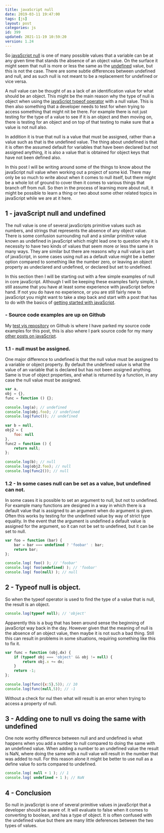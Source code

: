 ```yaml
---
title: javaScript null
date: 2019-03-11 19:47:00
tags: [js]
layout: post
categories: js
id: 399
updated: 2021-11-19 10:59:20
version: 1.24
---
```


So [javaScript null](https://developer.mozilla.org/en-US/docs/Web/JavaScript/Reference/Global_Objects/null) is one of many possible values that a variable can be at any given time that stands the absence of an object value. On the surface it might seem that null is more or less the same as the [undefined](/2019/01/30/js-javascript-undefined/) value, but this is not the case. There are some subtle differences between undefined and null, and as such null is not meant to be a replacement for undefined or vice versa. 

A null value can be thought of as a lack of an identification value for what should be an object. This might be the main reason why the type of null is object when using the [javaScript typeof operator](/2019/02/15/js-javascript-typeof/) with a null value. This is then also something that a developer needs to test for when trying to access something that might nit be there. For example there is not just testing for the type of a value to see if it is an object and then moving on, there is testing for an object and on top of that testing to make sure that a value is not null also.

In addition it is true that null is a value that must be assigned, rather than a value such as that is the undefined value. The thing about undefined is that it is often the assumed default for variables that have been declared but not assigned anything, it is also a value that is obtained for object keys that have not been defined also. 

In this post I will be writing around some of the things to know about the javaScript null value when working out a project of some kid. There may only be so much to write about when it comes to null itself, but there might be a whole lot of ground to cover then it comes to various things that branch off from null. So then in the process of learning more about null, it might be possible to learn a thing or two about some other related topics in javaScript while we are at it here.

<!-- more -->

## 1 - javaScript null and undefined

The null value is one of several javaScripts primitive values such as numbers, and strings that represents the absence of any object value. There is some confusion surrounding null and a similar primitive value known as undefined in javaScript which might lead one to question why it is necessity to have two kinds of values that seem more or less the same in many ways. They are similar but there are reasons why a null value is part of javaScript, in some cases using null as a default value might be a better option compared to something like the number zero, or leaving an object property as undeclared and undefined, or declared but set to undefined.

In this section then I will be starting out with a few simple examples of null in core javaScript. Although I will be keeping these examples fairly simple, I still assume that you have at least some experience with javaScript before hand. If not you do have no experience, or you are still fairly new to javaScript you might want to take a step back and start with a post that has to do with the basics of [getting started with javaScript](/2018/11/27/js-getting-started/).

### - Source code examples are up on Github

My [test vjs repository](https://github.com/dustinpfister/test_vjs/tree/master/for_post/js-javascript-null) on Github is where I have parked my source code examples for this post, this is also where I park source code for my many [other posts on javaScript](/categories/js/).

### 1.1 - null must be assigned.

One major difference to undefined is that the null value must be assigned to a variable or object property. By default the undefined value is what the value of an variable that is declared but has not been assigned anything. Same is true of object properties, and what is returned by a function, in any case the null value must be assigned.

```js
var a,
obj = {},
func = function () {};
 
console.log(a); // undefined
console.log(obj.foo); // undefined
console.log(func()); // undefined
 
var b = null,
obj2 = {
    foo: null
},
func2 = function () {
    return null;
};
 
console.log(b); // null
console.log(obj2.foo); // null
console.log(func2()); // null
```

### 1.2 - In some cases null can be set as a value, but undefined can not.

In some cases it is possible to set an argument to null, but not to undefined. For example many functions are designed in a way in which there is a default value that is assigned to an argument when do argument is given. Often this works by testing for the undefined value by way of strict type equality. In the event that the argument is undefined a default value is assigned for the argument, so it can not be set to undefined, but it can be set to null.

```js
var foo = function (bar) {
    bar = bar === undefined ? 'foobar' : bar;
    return bar;
};
 
console.log( foo() ); // 'foobar'
console.log( foo(undefined) ); // 'foobar'
console.log( foo(null) ); // null
```

## 2 - Typeof null is object.

So when the typeof operator is used to find the type of a value that is null, the result is an object.

```js
console.log(typeof null); // 'object'
```

Apparently this is a bug that has been around sense the beginning of javaScript way back in the day. However given that the meaning of null is the absence of an object value, then maybe it is not such a bad thing. Still this can result in problems in some situations, requiring something like this to fix it.

```js
var func = function (obj,dx) {
    if (typeof obj === 'object' && obj != null) {
        return obj.x += dx;
    }
    return -1;
};
 
console.log(func({x:5},5)); // 10
console.log(func(null,5)); // -1
```

Without a check for nul then what will result is an error when trying to access a property of null.

## 3 - Adding one to null vs doing the same with undefined

One note worthy difference between null and and undefined is what happens when you add a number to null compared to doing the same with an undefined value. When adding a number to an undefined value the result is NaN, where doing the same with a null value will result in the number that was added to null. For this reason alone it might be better to use null as a define value fo sorts compared to undefined.

```js
console.log( null + 1 ); // 1
console.log( undefined + 1 ); // NaN
```

## 4 - Conclusion

So null in javaScript is one of several primitive values in javaScript that a developer should be aware of. It will evaluate to false when it comes to converting to boolean, and has a type of object. It is often confused with the undefined value but there are many little deferences between the two types of values.

